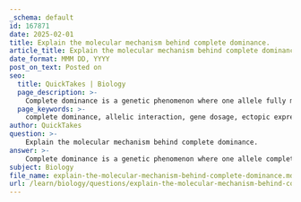 ```yaml
---
_schema: default
id: 167871
date: 2025-02-01
title: Explain the molecular mechanism behind complete dominance.
article_title: Explain the molecular mechanism behind complete dominance.
date_format: MMM DD, YYYY
post_on_text: Posted on
seo:
  title: QuickTakes | Biology
  page_description: >-
    Complete dominance is a genetic phenomenon where one allele fully masks the effect of another, resulting in the expression of a single phenotype, influenced by molecular mechanisms such as allelic interaction, gene dosage, and protein functionality.
  page_keywords: >-
    complete dominance, allelic interaction, gene dosage, ectopic expression, developmental context, protein functionality, Mendelian genetics, phenotype expression, dominant allele, recessive allele
author: QuickTakes
question: >-
    Explain the molecular mechanism behind complete dominance.
answer: >-
    Complete dominance is a genetic phenomenon where one allele completely masks the effect of another allele at the same locus in a heterozygous individual. This results in the expression of a single phenotype that corresponds to the dominant allele, while the recessive allele's influence is not observed in the phenotype.\n\n### Molecular Mechanisms Behind Complete Dominance\n\n1. **Allelic Interaction**: In complete dominance, the dominant allele produces a functional protein that is sufficient to manifest the trait, while the recessive allele may produce a non-functional protein or no protein at all. This means that even in the presence of the recessive allele, the dominant allele's product is enough to determine the phenotype.\n\n2. **Gene Dosage**: The concept of gene dosage plays a crucial role in complete dominance. If the dominant allele is present, it can lead to a higher concentration of the functional protein, overshadowing any effect that the recessive allele might have. This is often referred to as haploinsufficiency when the presence of only one functional copy of a gene is not enough to produce a normal phenotype.\n\n3. **Ectopic Expression**: Sometimes, the dominant allele may lead to the expression of the gene product in an inappropriate location or at an inappropriate time, which can also contribute to the dominance of that allele. This ectopic expression can result in phenotypic effects that are not seen with the recessive allele.\n\n4. **Developmental Context**: The dominance relationship can also depend on the developmental context in which the alleles are expressed. The timing and location of gene expression can influence how the dominant allele exerts its effect, leading to a complete dominance phenotype.\n\n5. **Protein Functionality**: The functional properties of the proteins produced by the alleles are critical. If the dominant allele encodes a protein that has a gain-of-function mutation, it can lead to a phenotype that is expressed regardless of the presence of the recessive allele.\n\n### Example\n\nA classic example of complete dominance is seen in Mendel's pea plants, where the allele for purple flowers (dominant) completely masks the allele for white flowers (recessive). In a heterozygous plant (Pp), the phenotype will be purple flowers, demonstrating complete dominance of the purple allele over the white allele.\n\nIn summary, complete dominance is characterized by the complete masking of the recessive allele's effect by the dominant allele, influenced by molecular mechanisms such as gene dosage, protein functionality, and developmental context. Understanding these mechanisms is essential for comprehending how traits are inherited and expressed in organisms.
subject: Biology
file_name: explain-the-molecular-mechanism-behind-complete-dominance.md
url: /learn/biology/questions/explain-the-molecular-mechanism-behind-complete-dominance
---
```


&nbsp;